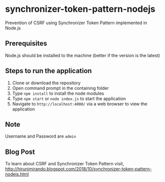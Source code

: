 # synchronizer-token-pattern-nodejs
Prevention of CSRF using Synchronizer Token Pattern implemented in Node.js

## Prerequisites
Node.js should be installed to the machine
(better if the version is the latest)

## Steps to run the application
1. Clone or download the repository
2. Open command prompt in the containing folder
3. Type `npm install` to install the node modules
4. Type `npm start` or `node index.js` to start the application
5. Navigate to `http://localhost:4000/` via a web browser to view the application

## Note
Username and Password are `admin`

## Blog Post
To learn about CSRF and Synchronizer Token Pattern visit,
http://hirunimirando.blogspot.com/2018/10/synchronizer-token-pattern-nodejs.html
